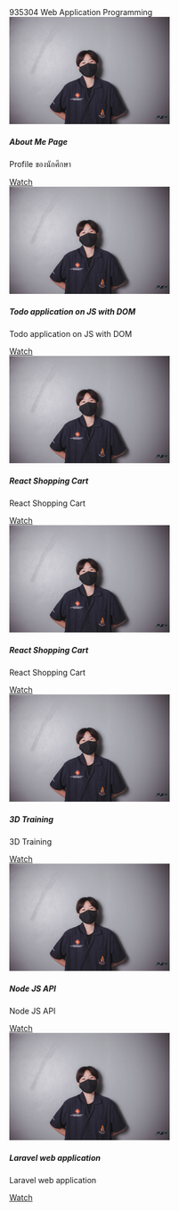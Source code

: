 <title>Document</title> <script src="https://cdn.jsdelivr.net/npm/bootstrap@5.1.3/dist/js/bootstrap.bundle.min.js" integrity="sha384-ka7Sk0Gln4gmtz2MlQnikT1wXgYsOg+OMhuP+IlRH9sENBO0LRn5q+8nbTov4+1p" crossorigin="anonymous"></script>
935304 Web Application Programming

<div class="col">
<div class="card" style="width: 18rem;">
  <img src="/img/DSC_4882.jpg" class="card-img-top" alt="...">
  <div class="card-body">
    <h5 class="card-title">About Me Page</h5>
    <p class="card-text">Profile ของนักศึกษา</p>
    <a href="/aboutme.html" class="btn btn-primary">Watch</a>
  </div>
</div>
</div>

<div class="col">
<div class="card" style="width: 18rem;">
  <img src="/img/DSC_4882.jpg" class="card-img-top" alt="...">
  <div class="card-body">
    <h5 class="card-title">Todo application on JS with DOM</h5>
    <p class="card-text">Todo application on JS with DOM</p>
    <a href="/todojs.html" class="btn btn-primary">Watch</a>
  </div>
</div>
</div>

<div class="col">
<div class="card" style="width: 18rem;">
  <img src="/img/DSC_4882.jpg" class="card-img-top" alt="...">
  <div class="card-body">
    <h5 class="card-title">React Shopping Cart</h5>
    <p class="card-text">React Shopping Cart</p>
    <a href="/aboutme.html" class="btn btn-primary">Watch</a>
  </div>
</div>
</div>

<div class="col">
<div class="card" style="width: 18rem;">
  <img src="/img/DSC_4882.jpg" class="card-img-top" alt="...">
  <div class="card-body">
    <h5 class="card-title">React Shopping Cart</h5>
    <p class="card-text">React Shopping Cart</p>
    <a href="/aboutme.html" class="btn btn-primary">Watch</a>
  </div>
</div>
</div>

<div class="col">
<div class="card" style="width: 18rem;">
  <img src="/img/DSC_4882.jpg" class="card-img-top" alt="...">
  <div class="card-body">
    <h5 class="card-title">3D Training</h5>
    <p class="card-text">3D Training</p>
    <a href="/aboutme.html" class="btn btn-primary">Watch</a>
  </div>
</div>
</div>

<div class="col">
<div class="card" style="width: 18rem;">
  <img src="/img/DSC_4882.jpg" class="card-img-top" alt="...">
  <div class="card-body">
    <h5 class="card-title">Node JS API</h5>
    <p class="card-text">Node JS API</p>
    <a href="/aboutme.html" class="btn btn-primary">Watch</a>
  </div>
</div>
</div

<div class="col">
<div class="card" style="width: 18rem;">
  <img src="/img/DSC_4882.jpg" class="card-img-top" alt="...">
  <div class="card-body">
    <h5 class="card-title">Laravel web application</h5>
    <p class="card-text">Laravel web application</p>
    <a href="/aboutme.html" class="btn btn-primary">Watch</a>
  </div>
</div>
</div

